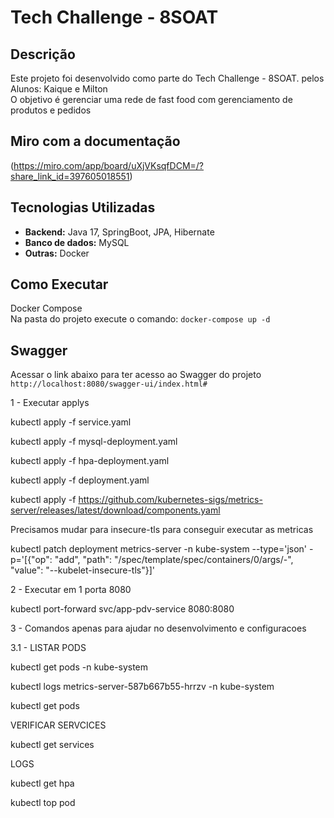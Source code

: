 # Tech Challenge - 8SOAT

## Descrição
Este projeto foi desenvolvido como parte do Tech Challenge - 8SOAT. pelos Alunos: Kaique e Milton  
O objetivo é gerenciar uma rede de fast food com gerenciamento de produtos e pedidos

## Miro com a documentação
(https://miro.com/app/board/uXjVKsqfDCM=/?share_link_id=397605018551)

## Tecnologias Utilizadas
* **Backend:** Java 17, SpringBoot, JPA, Hibernate
* **Banco de dados:** MySQL
* **Outras:** Docker

## Como Executar  
Docker Compose  
Na pasta do projeto execute o comando: `docker-compose up -d`

## Swagger
Acessar o link abaixo para ter acesso ao Swagger do projeto  
`http://localhost:8080/swagger-ui/index.html#`




1 - Executar applys

kubectl apply -f service.yaml

kubectl apply -f mysql-deployment.yaml

kubectl apply -f hpa-deployment.yaml

kubectl apply -f deployment.yaml

kubectl apply -f https://github.com/kubernetes-sigs/metrics-server/releases/latest/download/components.yaml

Precisamos mudar para insecure-tls para conseguir executar as metricas

kubectl patch deployment metrics-server -n kube-system --type='json' -p='[{"op": "add", "path": "/spec/template/spec/containers/0/args/-", "value": "--kubelet-insecure-tls"}]'


2 - Executar em 1 porta 8080

kubectl port-forward svc/app-pdv-service 8080:8080



3 - Comandos apenas para ajudar no desenvolvimento e configuracoes

3.1 - LISTAR PODS

kubectl get pods -n kube-system

kubectl logs metrics-server-587b667b55-hrrzv     -n kube-system

kubectl get pods


VERIFICAR SERVCICES

kubectl get services


LOGS

kubectl get hpa

kubectl top pod

